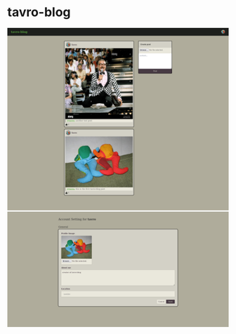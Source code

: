 # tavro-blog
![](https://raw.githubusercontent.com/tavro/tavro-blog/main/Screenshot%202022-07-04%20at%2022-03-01%20tavro-blog.png)
![](https://raw.githubusercontent.com/tavro/tavro-blog/main/Screenshot%202022-07-06%20at%2021-12-38%20settings.png)
